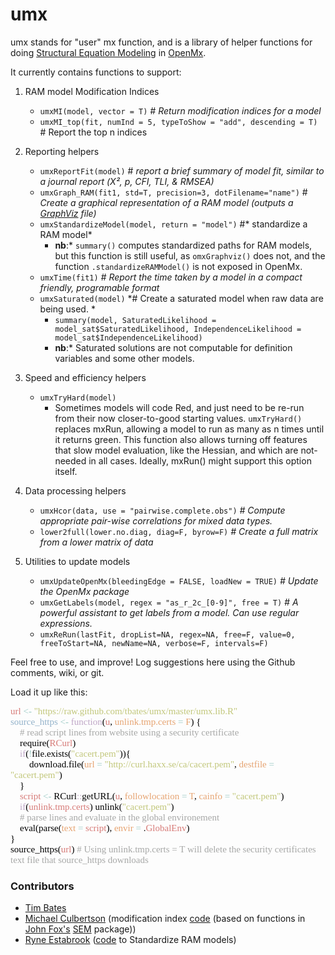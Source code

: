 # umx
umx stands for "user" mx function, and is a library of helper functions for doing [Structural Equation Modeling](http://en.wikipedia.org/wiki/Structural_equation_modeling) in [OpenMx](http://openmx.psyc.virginia.edu).

It currently contains functions to support:

1. RAM model Modification Indices
	* `umxMI(model, vector = T)`  *# Return modification indices for a model*
	* `umxMI_top(fit, numInd = 5, typeToShow = "add", descending = T)` # Report the top n indices
2. Reporting helpers
	* `umxReportFit(model)` # *report a brief summary of model fit, similar to a journal report (Χ², p, CFI, TLI, & RMSEA)*
	* `umxGraph_RAM(fit1, std=T, precision=3, dotFilename="name")` # *Create a graphical representation of a RAM model (outputs a [GraphViz](http://www.graphviz.org/Gallery.php) file)*
	* `umxStandardizeModel(model, return = "model")` #* standardize a RAM model*
		* **nb**:* `summary()` computes standardized paths for RAM models, but this function is still useful, as `omxGraphviz()` does not, and the function `.standardizeRAMModel()` is not exposed in OpenMx.
	* `umxTime(fit1)`  *# Report the time taken by a model in a compact friendly, programable format*
	* `umxSaturated(model)` *# Create a saturated model when raw data are being used. *
		* `summary(model, SaturatedLikelihood = model_sat$SaturatedLikelihood, IndependenceLikelihood = model_sat$IndependenceLikelihood)`
		* **nb**:* Saturated solutions are not computable for definition variables and some other models.

3. Speed and efficiency helpers
	* `umxTryHard(model)`
		* Sometimes models will code Red, and just need to be re-run from their now closer-to-good starting values. `umxTryHard()` replaces mxRun, allowing a model to run as many as n times until it returns green. This function also allows turning off features that slow model evaluation, like the Hessian, and which are not-needed in all cases. Ideally, mxRun() might support this option itself.
4. Data processing helpers
	* `umxHcor(data, use = "pairwise.complete.obs")` *# Compute appropriate pair-wise correlations for mixed data types.*
	* `lower2full(lower.no.diag, diag=F, byrow=F)`  *# Create a full matrix from a lower matrix of data*
5. Utilities to update models
	* `umxUpdateOpenMx(bleedingEdge = FALSE, loadNew = TRUE)` *# Update the OpenMx package*
	* `umxGetLabels(model, regex = "as_r_2c_[0-9]", free = T)` *# A powerful assistant to get labels from a model. Can use regular expressions.*
	* `umxReRun(lastFit, dropList=NA, regex=NA, free=F, value=0, freeToStart=NA, newName=NA, verbose=F, intervals=F)`

Feel free to use, and improve! Log suggestions here using the Github comments, wiki, or git.

Load it up like this:
<br />
<div style="color: #a7a8a7; font-family: Menlo; font-size: 15px;">
<span style="color: #d77c79;">url</span><span style="color: black;"> </span><span style="color: #9ac9c4;">&lt;-</span><span style="color: black;"> </span><span style="color: #c2c77b;">"https://raw.github.com/tbates/umx/master/umx.lib.R"</span><span style="color: black;"><br />
</span><span style="color: #93b2ca;">source_https</span><span style="color: black;"> </span><span style="color: #9ac9c4;">&lt;-</span><span style="color: black;"> </span><span style="color: #c0a7c7;">function</span><span style="color: black;">(</span><span style="color: #d77c79;">u</span><span style="color: black;">, </span><span style="color: #e6a472;">unlink.tmp.certs</span><span style="color: black;"> </span><span style="color: #9ac9c4;">=</span><span style="color: black;"> </span><span style="color: #e6a472;">F</span><span style="color: black;">) {<br />
&nbsp; &nbsp; </span># read script lines from website using a security certificate<br />
<span style="color: black;">&nbsp; &nbsp; require(</span><span style="color: #d77c79;">RCurl</span><span style="color: black;">)<br />
&nbsp; &nbsp; </span><span style="color: #c0a7c7;">if</span><span style="color: black;">(</span><span style="color: #9ac9c4;">!</span><span style="color: black;">file.exists(</span><span style="color: #c2c77b;">"cacert.pem"</span><span style="color: black;">)){<br />
&nbsp; &nbsp; &nbsp; &nbsp; download.file(</span><span style="color: #e6a472;">url</span><span style="color: black;"> </span><span style="color: #9ac9c4;">=</span><span style="color: black;"> </span><span style="color: #c2c77b;">"http://curl.haxx.se/ca/cacert.pem"</span><span style="color: black;">, </span><span style="color: #e6a472;">destfile</span><span style="color: black;"> </span><span style="color: #9ac9c4;">=</span><span style="color: black;"> </span><span style="color: #c2c77b;">"cacert.pem"</span><span style="color: black;">)<br />
&nbsp; &nbsp; }<br />
&nbsp; &nbsp; </span><span style="color: #d77c79;">script</span><span style="color: black;"> </span><span style="color: #9ac9c4;">&lt;-</span><span style="color: black;"> RCurl</span><span style="color: #c0a7c7;">::</span><span style="color: black;">getURL(</span><span style="color: #d77c79;">u</span><span style="color: black;">, </span><span style="color: #e6a472;">followlocation</span><span style="color: black;"> </span><span style="color: #9ac9c4;">=</span><span style="color: black;"> </span><span style="color: #e6a472;">T</span><span style="color: black;">, </span><span style="color: #e6a472;">cainfo</span><span style="color: black;"> </span><span style="color: #9ac9c4;">=</span><span style="color: black;"> </span><span style="color: #c2c77b;">"cacert.pem"</span><span style="color: black;">)<br />
&nbsp; &nbsp; </span><span style="color: #c0a7c7;">if</span><span style="color: black;">(</span><span style="color: #d77c79;">unlink.tmp.certs</span><span style="color: black;">) unlink(</span><span style="color: #c2c77b;">"cacert.pem"</span><span style="color: black;">)<br />
&nbsp; &nbsp; </span># parse lines and evaluate in the global environement<br />
<span style="color: black;">&nbsp; &nbsp; eval(parse(</span><span style="color: #e6a472;">text</span><span style="color: black;"> </span><span style="color: #9ac9c4;">=</span><span style="color: black;"> </span><span style="color: #d77c79;">script</span><span style="color: black;">), </span><span style="color: #e6a472;">envir</span><span style="color: black;"> </span><span style="color: #9ac9c4;">=</span><span style="color: black;"> .</span><span style="color: #d77c79;">GlobalEnv</span><span style="color: black;">)<br />
}<br />
source_https(</span><span style="color: #d77c79;">url</span><span style="color: black;">) </span># Using unlink.tmp.certs = T will delete the security certificates text file that source_https downloads</div>

### Contributors
* [Tim Bates](tim.bates@ed.ac.uk)
* [Michael Culbertson]() (modification index [code](http://openmx.psyc.virginia.edu/thread/1019) (based on functions in [John Fox's](http://socserv.mcmaster.ca/jfox/Misc/sem/SEM-paper.pdf) [SEM](http://cran.r-project.org/web/packages/sem) package))
* [Ryne Estabrook]() ([code](http://openmx.psyc.virginia.edu/thread/718) to Standardize RAM models)
